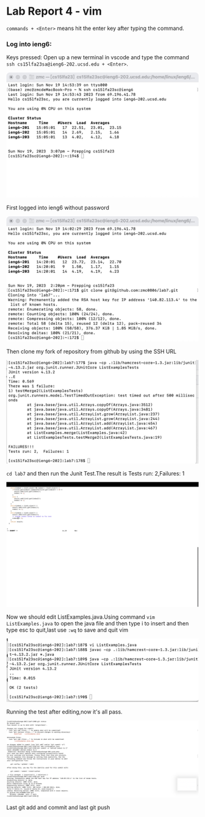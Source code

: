 # Lab Report 4 - vim

`commands + <Enter>` means hit the enter key after typing the command.

### Log into ieng6:

Keys pressed: Open up a new terminal in vscode and type the command `ssh cs15lfa23sa@ieng6-202.ucsd.edu + <Enter>`.

![image](https://raw.githubusercontent.com/zmc0806/cse15L-lab-report4/main/report5-1.jpeg)

First logged into ieng6 without password

![image](https://raw.githubusercontent.com/zmc0806/cse15L-lab-report4/main/report5-2.jpeg)

Then clone my fork of repository from github by using the SSH URL

![image](https://raw.githubusercontent.com/zmc0806/cse15L-lab-report4/main/report5-3.jpeg)

`cd lab7` and then run the Junit Test.The result is Tests run: 2,Failures: 1

![image](https://raw.githubusercontent.com/zmc0806/cse15L-lab-report4/main/report5-4.jpeg)

Now we should edit ListExamples.java.Using command `vim ListExamples.java` to open the java file and then type i to insert and then type esc to quit,last use `:wq` to save and quit vim

![image](https://raw.githubusercontent.com/zmc0806/cse15L-lab-report4/main/report5-5.jpeg)

Running the test after editing,now it's all pass.

![image](https://raw.githubusercontent.com/zmc0806/cse15L-lab-report4/main/report5-6.jpeg)

Last git add and commit and last git push
